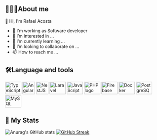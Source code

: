 ## 🧑🏻‍💻About me

👋 Hi, I'm Rafael Acosta

- 🚧 I'm working as Software developer
- 👀 I’m interested in ...
- 🌱 I’m currently learning ...
- 💞️ I’m looking to collaborate on ...
- 📫 How to reach me ...

## 🛠️Language and tools
<div align="left">
  <img src="https://cdn.jsdelivr.net/gh/devicons/devicon/icons/typescript/typescript-original.svg" height="40" width="52" alt="TypeScript logo"  />
  <img src="https://cdn.jsdelivr.net/gh/devicons/devicon/icons/angularjs/angularjs-original.svg" height="40" with="52" alt="Angular logo" />
  <img src="https://cdn.jsdelivr.net/gh/devicons/devicon/icons/nestjs/nestjs-plain.svg" height="40" with="52" alt="NestJS logo" />
  <img src="https://cdn.jsdelivr.net/gh/devicons/devicon/icons/laravel/laravel-plain-wordmark.svg" height="40" width="52" alt="Laravel logo" />
  <img src="https://cdn.jsdelivr.net/gh/devicons/devicon/icons/javascript/javascript-original.svg" height="40" width="52" alt="JavaScript logo"  />
  <img src="https://cdn.jsdelivr.net/gh/devicons/devicon/icons/php/php-plain.svg" height="40" width="52" alt="PHP logo"  />
  <img src="https://cdn.jsdelivr.net/gh/devicons/devicon/icons/firebase/firebase-plain-wordmark.svg" height="40" width="52" alt="Firebase logo"  />
  <img src="https://cdn.jsdelivr.net/gh/devicons/devicon/icons/docker/docker-original-wordmark.svg" height="40" width="52" alt="Docker logo"  />
  <img src="https://cdn.jsdelivr.net/gh/devicons/devicon/icons/postgresql/postgresql-original.svg" height="40" width="52" alt="PostgreSQL logo"  />
  <img src="https://cdn.jsdelivr.net/gh/devicons/devicon/icons/mysql/mysql-original-wordmark.svg" height="40" width="52" alt="MySQL logo"  />
</div>

## 🚀 My Stats
![Anurag's GitHub stats](https://github-readme-stats.vercel.app/api?username=JRafael91&theme=material-palenight&show_icons=true)
[![GitHub Streak](https://github-readme-streak-stats.herokuapp.com?user=JRafael91&theme=material-palenight)](https://git.io/streak-stats)
<!---
JRafael91/JRafael91 is a ✨ special ✨ repository because its `README.md` (this file) appears on your GitHub profile.
You can click the Preview link to take a look at your changes.
--->

<!---
![Stats](https://github-readme-stats.vercel.app/api/top-langs?username=JRafael91&locale=en&hide_title=false&layout=compact&card_width=320&langs_count=5&theme=dark&hide_border=true&order=2)
-->
